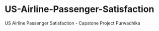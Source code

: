# US-Airline-Passenger-Satisfaction
US Airline Passenger Satisfaction - Capstone Project Purwadhika
